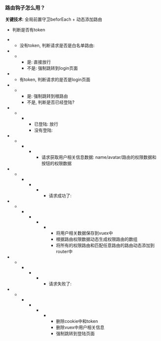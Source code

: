 ### 路由钩子怎么用？

**关键技术**: 全局前置守卫beforEach + 动态添加路由 

- 判断是否有token 

- - 没有token, 判断请求是否是白名单路由: 

- - - 是: 直接放行 
    - 不是: 强制跳转到login页面 

- - 有token, 判断请求的是否是login页面 

- - - 是: 强制跳转到根路由 
    - 不是, 判断是否已经登陆? 

- - - - 已登陆: 放行 
      - 没有登陆: 

- - - - - 请求获取用户相关信息数据: name/avatar/路由的权限数据和按钮的权限数据 

- - - - - - 请求成功了: 

- - - - - - - 将用户相关数据保存到vuex中 
            - 根据路由权限数据动态生成权限路由的数组 
            - 将所有的权限路由和匹配任意路由的路由动态添加到router中 

- - - - - - 请求失败了: 

- - - - - - - 删除cookie中和token 
            - 删除vuex中用户相关信息 
            - 强制跳转到登陆页面